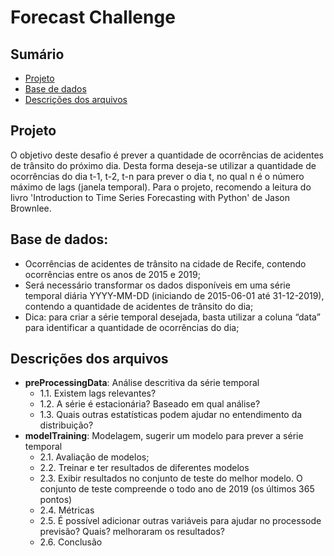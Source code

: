 # Forecast Challenge

## Sumário

- [Projeto](#projeto)
- [Base de dados](#base-de-dados)
- [Descrições dos arquivos](#descrições-dos-arquivos)

## Projeto

O objetivo deste desafio é prever a quantidade de ocorrências de acidentes de trânsito do próximo dia. Desta forma deseja-se utilizar a quantidade de ocorrências
do dia t-1, t-2, t-n para prever o dia t, no qual n é o número máximo de lags (janela temporal). Para o projeto, recomendo a leitura do livro 'Introduction to Time Series Forecasting with Python' de Jason Brownlee. 

## Base de dados:
 - Ocorrências de acidentes de trânsito na cidade de Recife, contendo ocorrências entre os anos de 2015 e 2019;
- Será necessário transformar os dados disponíveis em uma série temporal diária YYYY-MM-DD (iniciando de 2015-06-01 até 31-12-2019), contendo a quantidade de acidentes de trânsito do dia;
- Dica: para criar a série temporal desejada, basta utilizar a coluna “data” para identificar a quantidade de ocorrências do dia;

## Descrições dos arquivos

 - **preProcessingData**: Análise descritiva da série temporal
      - 1.1. Existem lags relevantes?
      - 1.2. A série é estacionária? Baseado em qual análise?
      - 1.3. Quais outras estatísticas podem ajudar no entendimento da distribuição?
 - **modelTraining**: Modelagem, sugerir um modelo para prever a série temporal
      - 2.1. Avaliação de modelos;
      - 2.2. Treinar e ter resultados de diferentes modelos
      - 2.3. Exibir resultados no conjunto de teste do melhor modelo. O conjunto de teste compreende o todo ano de 2019 (os últimos 365 pontos) 
      - 2.4. Métricas
      - 2.5. É possível adicionar outras variáveis para ajudar no processode previsão? Quais? melhoraram os resultados?
      - 2.6. Conclusão
